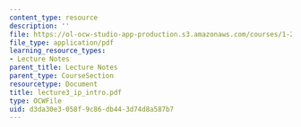 ```yaml
---
content_type: resource
description: ''
file: https://ol-ocw-studio-app-production.s3.amazonaws.com/courses/1-224j-carrier-systems-fall-2003/d3da30e3058f9c86db443d74d8a587b7_lecture3_ip_intro.pdf
file_type: application/pdf
learning_resource_types:
- Lecture Notes
parent_title: Lecture Notes
parent_type: CourseSection
resourcetype: Document
title: lecture3_ip_intro.pdf
type: OCWFile
uid: d3da30e3-058f-9c86-db44-3d74d8a587b7
---
```

